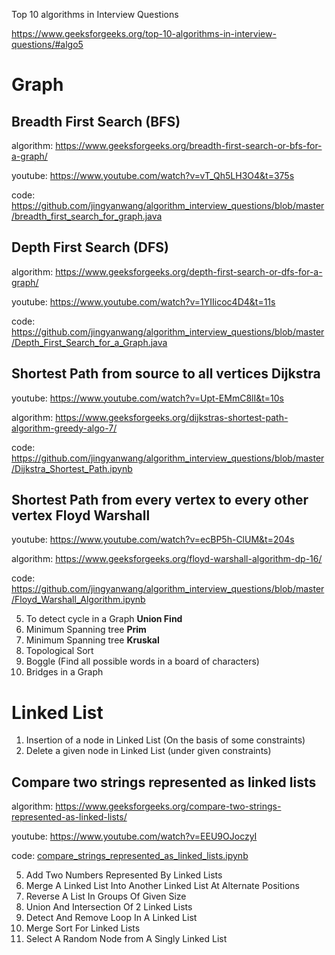 Top 10 algorithms in Interview Questions

https://www.geeksforgeeks.org/top-10-algorithms-in-interview-questions/#algo5

# Graph

## Breadth First Search (BFS)

algorithm: https://www.geeksforgeeks.org/breadth-first-search-or-bfs-for-a-graph/

youtube: https://www.youtube.com/watch?v=vT_Qh5LH3O4&t=375s

code: https://github.com/jingyanwang/algorithm_interview_questions/blob/master/breadth_first_search_for_graph.java

## Depth First Search (DFS)

algorithm: https://www.geeksforgeeks.org/depth-first-search-or-dfs-for-a-graph/

youtube: https://www.youtube.com/watch?v=1YIIicoc4D4&t=11s

code: https://github.com/jingyanwang/algorithm_interview_questions/blob/master/Depth_First_Search_for_a_Graph.java


## Shortest Path from source to all vertices **Dijkstra**

youtube: https://www.youtube.com/watch?v=Upt-EMmC8lI&t=10s

algorithm: https://www.geeksforgeeks.org/dijkstras-shortest-path-algorithm-greedy-algo-7/

code: https://github.com/jingyanwang/algorithm_interview_questions/blob/master/Dijkstra_Shortest_Path.ipynb


## Shortest Path from every vertex to every other vertex **Floyd Warshall**

youtube: https://www.youtube.com/watch?v=ecBP5h-ClUM&t=204s

algorithm: https://www.geeksforgeeks.org/floyd-warshall-algorithm-dp-16/

code: https://github.com/jingyanwang/algorithm_interview_questions/blob/master/Floyd_Warshall_Algorithm.ipynb


5. To detect cycle in a Graph **Union Find**
6. Minimum Spanning tree **Prim**
7. Minimum Spanning tree **Kruskal**
8. Topological Sort
9. Boggle (Find all possible words in a board of characters)
10. Bridges in a Graph


# Linked List

1. Insertion of a node in Linked List (On the basis of some constraints)
2. Delete a given node in Linked List (under given constraints)

## Compare two strings represented as linked lists

algorithm: https://www.geeksforgeeks.org/compare-two-strings-represented-as-linked-lists/

youtube: https://www.youtube.com/watch?v=EEU9OJoczyI 

code: [compare_strings_represented_as_linked_lists.ipynb](https://github.com/jingyanwang/algorithm_interview_questions/blob/master/compare_strings_represented_as_linked_lists.ipynb)

5. Add Two Numbers Represented By Linked Lists
6. Merge A Linked List Into Another Linked List At Alternate Positions
7. Reverse A List In Groups Of Given Size
8. Union And Intersection Of 2 Linked Lists
9. Detect And Remove Loop In A Linked List
10. Merge Sort For Linked Lists
11. Select A Random Node from A Singly Linked List
